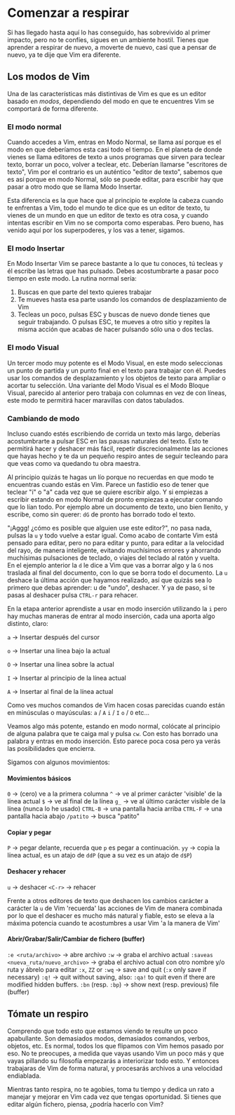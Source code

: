 # Comenzar a respirar
Si has llegado hasta aquí lo has conseguido, has sobrevivido al primer impacto, pero no te confíes, sigues en un ambiente hostil. Tienes que aprender a respirar de nuevo, a moverte de nuevo, casi que a pensar de nuevo, ya te dije que Vim era diferente.

## Los modos de Vim

Una de las características más distintivas de Vim es que es un editor basado en *modos*, dependiendo del modo en que te encuentres Vim se comportará de forma diferente. 

### El modo normal

Cuando accedes a Vim, entras en Modo Normal, se llama así porque es el modo en que deberíamos esta casi todo el tiempo. En el planeta de donde vienes se llama editores de texto a unos programas que sirven para teclear texto, borrar un poco, volver a teclear, etc. Deberían llamarse "escritores de texto", Vim por el contrario es un auténtico "editor de texto", sabemos que es así porque en modo Normal, sólo se puede editar, para escribir hay que pasar a otro modo que se llama Modo Insertar. 

Esta diferencia es la que hace que al principio te explote la cabeza cuando te enfrentas a Vim, todo el mundo te dice que es un editor de texto, tu vienes de un mundo en que un editor de texto es otra cosa, y cuando intentas escribir en Vim no se comporta como esperabas. Pero bueno, has venido aquí por los superpoderes, y los vas a tener, sigamos.

### El modo Insertar

En Modo Insertar Vim se parece bastante a lo que tu conoces, tú tecleas y él escribe las letras que has pulsado. Debes acostumbrarte a pasar poco tiempo en este modo. La rutina normal sería:

1. Buscas en que parte del texto quieres trabajar
2. Te mueves hasta esa parte usando los comandos de desplazamiento de Vim
3. Tecleas un poco, pulsas ESC y buscas de nuevo donde tienes que seguir trabajando. O pulsas ESC, te mueves a otro sitio y repites la misma acción que acabas de hacer pulsando sólo una o dos teclas.

### El modo Visual

Un tercer modo muy potente es el Modo Visual, en este modo seleccionas un punto de partida y un punto final en el texto para trabajar con él. Puedes usar los comandos de desplazamiento y los objetos de texto para ampliar o acortar tu selección. Una variante del Modo Visual es el Modo Bloque Visual, parecido al anterior pero trabaja con columnas en vez de con líneas, este modo te permitirá hacer maravillas con datos tabulados.

### Cambiando de modo

Incluso cuando estés escribiendo de corrida un texto más largo, deberías acostumbrarte a pulsar ESC en las pausas naturales del texto. Esto te permitirá hacer y deshacer más fácil, repetir discrecionalmente las acciones que hayas hecho y te da un pequeño respiro antes de seguir tecleando para que veas como va quedando tu obra maestra.

Al principio quizás te hagas un lío porque no recuerdas en que modo te encuentras cuando estás en Vim. Parece un fastidio eso de tener que teclear "i" o "a" cada vez que se quiere escribir algo. Y si empiezas a escribir estando en modo Normal de pronto empiezas a ejecutar comando que lo lían todo. Por ejemplo abre un documento de texto, uno bien llenito, y escribe, como sin querer: `dG` de pronto has borrado todo el texto. 

"¡Aggg! ¿cómo es posible que alguien use este editor?", no pasa nada, pulsas la `u` y todo vuelve a estar igual. Como acabo de contarte Vim está pensado para editar, pero no para editar y punto, para editar a la velocidad del rayo, de manera inteligente, evitando muchísimos errores y ahorrando muchísimas pulsaciones de teclado, o viajes del teclado al ratón y vuelta. En el ejemplo anterior la `d` le dice a Vim que vas a borrar algo y la `G` nos traslada al final del documento, con lo que se borra todo el documento. La `u` deshace la última acción que hayamos realizado, así que quizás sea lo primero que debas aprender: u de "undo", deshacer. Y ya de paso, si te pasas al deshacer pulsa `CTRL-r` para rehacer.

En la etapa anterior aprendiste a usar en modo inserción utilizando la `i` pero hay muchas maneras de entrar al modo inserción, cada una aporta algo distinto, claro:

`a` → Insertar después del cursor

`o` → Insertar una línea bajo la actual 

`O` → Insertar una línea sobre la actual 

`I` → Insertar al principio de la línea actual

`A` → Insertar al final de la línea actual

Como ves muchos comandos de Vim hacen cosas parecidas cuando están en minúsculas o mayúsculas:
`a` / `A`
 `i` / `I`
 `o` / `O` etc...

Veamos algo más potente, estando en modo normal, colócate al principio de alguna palabra que te caiga mal y pulsa `cw`. Con esto has borrado una palabra y entras en modo inserción. Esto parece poca cosa pero ya verás las posibilidades que encierra.

Sigamos con algunos movimientos: 

#### Movimientos básicos

`0` → (cero) ve a la primera columna
`^` → ve al primer carácter 'visible' de la línea actual
`$` → ve al final de la línea
`g_` → ve al último carácter visible de la línea (nunca lo he usado)
`CTRL-B` → una pantalla hacia arriba
`CTRL-F` → una pantalla hacia abajo
`/patito` → busca "patito"

#### Copiar y pegar

`P` → pegar delante, recuerda que `p` es pegar a continuación.
`yy` → copia la línea actual, es un atajo de `ddP` (que a su vez es un atajo de `d$P`)

#### Deshacer y rehacer

`u` → deshacer
`<C-r>` → rehacer

Frente a otros editores de texto que deshacen los cambios carácter a carácter la `u` de Vim 'recuerda' las acciones de Vim de manera combinada por lo que el deshacer es mucho más natural y fiable, esto se eleva a la máxima potencia cuando te acostumbres a usar Vim 'a la manera de Vim'

#### Abrir/Grabar/Salir/Cambiar de fichero (buffer)

`:e <ruta/archivo>` → abre archivo
`:w` → graba el archivo actual
`:saveas <nueva_ruta/nuevo_archivo>` → graba el archivo actual con otro nombre y/o ruta y ábrelo para editar
`:x`, `ZZ` or `:wq` → save and quit (`:x` only save if necessary)
`:q!` → quit without saving, also: `:qa!` to quit even if there are modified hidden buffers.
`:bn` (resp. `:bp`) → show next (resp. previous) file (buffer)


## Tómate un respiro

Comprendo que todo esto que estamos viendo te resulte un poco apabullante. Son demasiados modos, demasiados comandos, verbos, objetos, etc. Es normal, todos los que flipamos con Vim hemos pasado por eso. No te preocupes, a medida que vayas usando Vim un poco más y que vayas pillando su filosofía empezarás a interiorizar todo esto. Y entonces trabajaras de Vim de forma natural, y procesarás archivos a una velocidad endiablada. 

Mientras tanto respira, no te agobies, toma tu tiempo y dedica un rato a manejar y mejorar en Vim cada vez que tengas oportunidad. Si tienes que editar algún fichero, piensa, ¿podría hacerlo con Vim?
